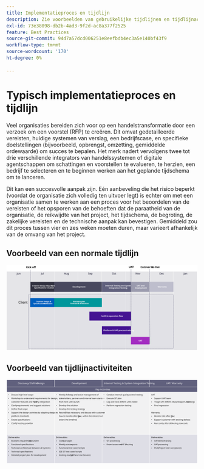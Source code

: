 ```yaml
---
title: Implementatieproces en tijdlijn
description: Zie voorbeelden van gebruikelijke tijdlijnen en tijdlijnactiviteiten voor Adobe Commerce-implementatie.
exl-id: 73e38098-db2b-4ad3-9f2d-ac8a377f2525
feature: Best Practices
source-git-commit: 94d7a57dcd006251e8eefbdb4ec3a5e140bf43f9
workflow-type: tm+mt
source-wordcount: '170'
ht-degree: 0%

---
```



# Typisch implementatieproces en tijdlijn

Veel organisaties bereiden zich voor op een handelstransformatie door een verzoek om een voorstel (RFP) te creëren. Dit omvat gedetailleerde vereisten, huidige systemen van verslag, een bedrijfscase, en specifieke doelstellingen (bijvoorbeeld, opbrengst, omzetting, gemiddelde ordewaarde) om succes te bepalen. Het merk nadert vervolgens twee tot drie verschillende integrators van handelssystemen of digitale agentschappen om schattingen en voorstellen te evalueren, te herzien, een bedrijf te selecteren en te beginnen werken aan het geplande tijdschema om te lanceren.

Dit kan een succesvolle aanpak zijn. Eén aanbeveling die het risico beperkt (voordat de organisatie zich volledig ten uitvoer legt) is echter om met een organisatie samen te werken aan een proces voor het beoordelen van de vereisten of het opsporen van de behoeften dat de paraatheid van de organisatie, de reikwijdte van het project, het tijdschema, de begroting, de zakelijke vereisten en de technische aanpak kan bevestigen. Gemiddeld zou dit proces tussen vier en zes weken moeten duren, maar varieert afhankelijk van de omvang van het project.

## Voorbeeld van een normale tijdlijn

![ Typische de chronologievoorbeeld van de handelsimplementatie ](../../assets/playbooks/timeline-example.svg)

## Voorbeeld van tijdlijnactiviteiten

![ de activiteiten van de de handelsimplementatie van de steekproef ](../../assets/playbooks/timeline-activities-example.svg)
